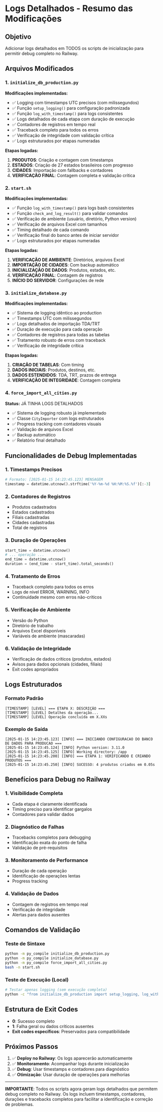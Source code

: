 # Logs Detalhados - Resumo das Modificações

## Objetivo
Adicionar logs detalhados em TODOS os scripts de inicialização para permitir debug completo no Railway.

## Arquivos Modificados

### 1. `initialize_db_production.py`
**Modificações implementadas:**
- ✅ Logging com timestamps UTC precisos (com milissegundos)
- ✅ Função `setup_logging()` para configuração padronizada
- ✅ Função `log_with_timestamp()` para logs consistentes
- ✅ Logs detalhados de cada etapa com duração de execução
- ✅ Contadores de registros em tempo real
- ✅ Traceback completo para todos os erros
- ✅ Verificação de integridade com validação crítica
- ✅ Logs estruturados por etapas numeradas

**Etapas logadas:**
1. **PRODUTOS**: Criação e contagem com timestamps
2. **ESTADOS**: Criação de 27 estados brasileiros com progresso
3. **CIDADES**: Importação com fallbacks e contadores
4. **VERIFICAÇÃO FINAL**: Contagem completa e validação crítica

### 2. `start.sh`
**Modificações implementadas:**
- ✅ Função `log_with_timestamp()` para logs bash consistentes
- ✅ Função `check_and_log_result()` para validar comandos
- ✅ Verificação de ambiente (usuário, diretório, Python version)
- ✅ Verificação de arquivos Excel com tamanhos
- ✅ Timing detalhado de cada comando
- ✅ Verificação final do banco antes de iniciar servidor
- ✅ Logs estruturados por etapas numeradas

**Etapas logadas:**
1. **VERIFICAÇÃO DE AMBIENTE**: Diretórios, arquivos Excel
2. **IMPORTAÇÃO DE CIDADES**: Com backup automático
3. **INICIALIZAÇÃO DE DADOS**: Produtos, estados, etc.
4. **VERIFICAÇÃO FINAL**: Contagem de registros
5. **INÍCIO DO SERVIDOR**: Configurações de rede

### 3. `initialize_database.py`
**Modificações implementadas:**
- ✅ Sistema de logging idêntico ao production
- ✅ Timestamps UTC com milissegundos
- ✅ Logs detalhados de importação TDA/TRT
- ✅ Duração de execução para cada operação
- ✅ Contadores de registros para todas as tabelas
- ✅ Tratamento robusto de erros com traceback
- ✅ Verificação de integridade crítica

**Etapas logadas:**
1. **CRIAÇÃO DE TABELAS**: Com timing
2. **DADOS INICIAIS**: Produtos, destinos, etc.
3. **DADOS ESTENDIDOS**: TDA, TRT, prazos de entrega
4. **VERIFICAÇÃO DE INTEGRIDADE**: Contagem completa

### 4. `force_import_all_cities.py`
**Status:** JÁ TINHA LOGS DETALHADOS
- ✅ Sistema de logging robusto já implementado
- ✅ Classe `CityImporter` com logs estruturados
- ✅ Progress tracking com contadores visuais
- ✅ Validação de arquivos Excel
- ✅ Backup automático
- ✅ Relatório final detalhado

## Funcionalidades de Debug Implementadas

### 1. **Timestamps Precisos**
```python
# Formato: [2025-01-15 14:23:45.123] MENSAGEM
timestamp = datetime.utcnow().strftime('%Y-%m-%d %H:%M:%S.%f')[:-3]
```

### 2. **Contadores de Registros**
- Produtos cadastrados
- Estados cadastrados
- Filiais cadastradas
- Cidades cadastradas
- Total de registros

### 3. **Duração de Operações**
```python
start_time = datetime.utcnow()
# ... operação ...
end_time = datetime.utcnow()
duration = (end_time - start_time).total_seconds()
```

### 4. **Tratamento de Erros**
- Traceback completo para todos os erros
- Logs de nível ERROR, WARNING, INFO
- Continuidade mesmo com erros não-críticos

### 5. **Verificação de Ambiente**
- Versão do Python
- Diretório de trabalho
- Arquivos Excel disponíveis
- Variáveis de ambiente (mascaradas)

### 6. **Validação de Integridade**
- Verificação de dados críticos (produtos, estados)
- Avisos para dados opcionais (cidades, filiais)
- Exit codes apropriados

## Logs Estruturados

### Formato Padrão
```
[TIMESTAMP] [LEVEL] === ETAPA X: DESCRIÇÃO ===
[TIMESTAMP] [LEVEL] Detalhes da operação...
[TIMESTAMP] [LEVEL] Operação concluída em X.XXs
```

### Exemplo de Saída
```
[2025-01-15 14:23:45.123] [INFO] === INICIANDO CONFIGURACAO DO BANCO DE DADOS PARA PRODUCAO ===
[2025-01-15 14:23:45.124] [INFO] Python version: 3.11.0
[2025-01-15 14:23:45.125] [INFO] Working directory: /app
[2025-01-15 14:23:45.200] [INFO] === ETAPA 1: VERIFICANDO E CRIANDO PRODUTOS ===
[2025-01-15 14:23:45.250] [INFO] SUCESSO: 4 produtos criados em 0.05s
```

## Benefícios para Debug no Railway

### 1. **Visibilidade Completa**
- Cada etapa é claramente identificada
- Timing preciso para identificar gargalos
- Contadores para validar dados

### 2. **Diagnóstico de Falhas**
- Tracebacks completos para debugging
- Identificação exata do ponto de falha
- Validação de pré-requisitos

### 3. **Monitoramento de Performance**
- Duração de cada operação
- Identificação de operações lentas
- Progress tracking

### 4. **Validação de Dados**
- Contagem de registros em tempo real
- Verificação de integridade
- Alertas para dados ausentes

## Comandos de Validação

### Teste de Sintaxe
```bash
python -m py_compile initialize_db_production.py
python -m py_compile initialize_database.py
python -m py_compile force_import_all_cities.py
bash -n start.sh
```

### Teste de Execução (Local)
```bash
# Testar apenas logging (sem execução completa)
python -c "from initialize_db_production import setup_logging, log_with_timestamp; logger = setup_logging(); log_with_timestamp(logger, 'info', 'Teste de log')"
```

## Estrutura de Exit Codes

- **0**: Sucesso completo
- **1**: Falha geral ou dados críticos ausentes
- **Exit codes específicos**: Preservados para compatibilidade

## Próximos Passos

1. ✅ **Deploy no Railway**: Os logs aparecerão automaticamente
2. ✅ **Monitoramento**: Acompanhar logs durante inicialização
3. ✅ **Debug**: Usar timestamps e contadores para diagnóstico
4. ✅ **Otimização**: Usar duração de operações para melhorias

---

**IMPORTANTE**: Todos os scripts agora geram logs detalhados que permitem debug completo no Railway. Os logs incluem timestamps, contadores, durações e tracebacks completos para facilitar a identificação e correção de problemas.